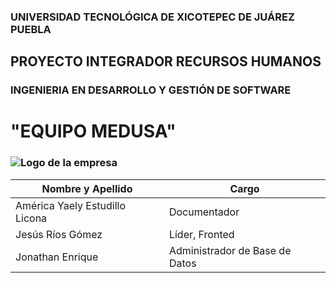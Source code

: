 ### UNIVERSIDAD TECNOLÓGICA DE XICOTEPEC DE JUÁREZ PUEBLA
## PROYECTO INTEGRADOR RECURSOS HUMANOS
### INGENIERIA EN DESARROLLO Y GESTIÓN DE SOFTWARE 
# "EQUIPO MEDUSA"
### ![Logo de la empresa](https://github.com/JonaIbarra/Recursos-Humanos/blob/America/Documentation/LogoAzul.png)

| Nombre y Apellido       | Cargo                      |
| ----------------------- | -------------------------- |
| América Yaely Estudillo Licona | Documentador        |
| Jesús Ríos Gómez        | Líder, Fronted                      |
| Jonathan Enrique        | Administrador de Base de Datos |



